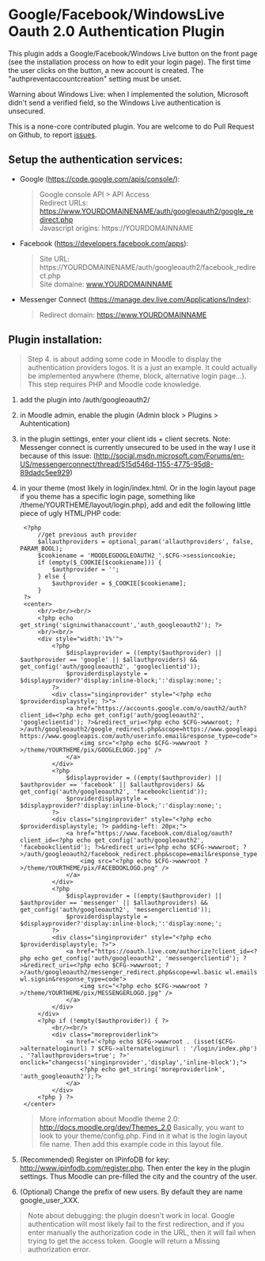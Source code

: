 Google/Facebook/WindowsLive Oauth 2.0 Authentication Plugin
===========================================================

This plugin adds a Google/Facebook/Windows Live button on the front page (see the installation process on how to edit your login page).
The first time the user clicks on the button, a new account is created. The "authpreventaccountcreation" setting must be unset.

Warning about Windows Live:
when I implemented the solution, Microsoft didn't send a verified field, so the Windows Live authentication is unsecured.

This is a none-core contributed plugin. 
You are welcome to do Pull Request on Github, to report [issues](https://github.com/mouneyrac/auth_googleoauth2/issues).

Setup the authentication services:
----------------------------------

* Google (https://code.google.com/apis/console/):

	> Google console API > API Access  
	> Redirect URLs: https://www.YOURDOMAINENAME/auth/googleoauth2/google_redirect.php  
	> Javascript origins: https://YOURDOMAINNAME

* Facebook (https://developers.facebook.com/apps):

	> Site URL: https://YOURDOMAINENAME/auth/googleoauth2/facebook_redirect.php  
	> Site domaine: www.YOURDOMAINNAME  

* Messenger Connect (https://manage.dev.live.com/Applications/Index):  
	
	> Redirect domain: https://www.YOURDOMAINNAME


Plugin installation:
--------------------

> Step 4. is about adding some code in Moodle to display the authentication providers logos. It is a just an example.
It could actually be implemented anywhere (theme, block, alternative login page...). This step requires PHP and Moodle code knowledge.

1. add the plugin into /auth/googleoauth2/

2. in Moodle admin, enable the plugin (Admin block > Plugins > Auhtentication)

3. in the plugin settings, enter your client ids + client secrets.
Note: Messenger connect is currently unsecured to be used in the way I use it because of this issue: 
(http://social.msdn.microsoft.com/Forums/en-US/messengerconnect/thread/515d546d-1155-4775-95d8-89dadc5ee929)

4. in your theme (most likely in login/index.html. Or in the login layout page if you theme has a specific login page, something like /theme/YOURTHEME/layout/login.php), add and edit the following little piece of ugly HTML/PHP code:

        <?php 
	        //get previous auth provider
	        $allauthproviders = optional_param('allauthproviders', false, PARAM_BOOL);
	        $cookiename = 'MOODLEGOOGLEOAUTH2_'.$CFG->sessioncookie;
	        if (empty($_COOKIE[$cookiename])) {
	            $authprovider = '';
	        } else {
	            $authprovider = $_COOKIE[$cookiename];
	        }
	    ?>
        <center> 
            <br/><br/><br/>
			<?php echo get_string('signinwithanaccount','auth_googleoauth2'); ?>
			<br/><br/>
            <div style="width:'1%'">
	            <?php
	            	$displayprovider = ((empty($authprovider) || $authprovider == 'google' || $allauthproviders) && get_config('auth/googleoauth2', 'googleclientid'));
	            	$providerdisplaystyle = $displayprovider?'display:inline-block;':'display:none;';
	            ?>
	            <div class="singinprovider" style="<?php echo $providerdisplaystyle; ?>">
					<a href="https://accounts.google.com/o/oauth2/auth?client_id=<?php echo get_config('auth/googleoauth2', 'googleclientid'); ?>&redirect_uri=<?php echo $CFG->wwwroot; ?>/auth/googleoauth2/google_redirect.php&scope=https://www.googleapis.com/auth/userinfo.profile https://www.googleapis.com/auth/userinfo.email&response_type=code">
						<img src="<?php echo $CFG->wwwroot ?>/theme/YOURTHEME/pix/GOOGLELOGO.jpg" />
					</a>
	            </div>
	            <?php 
	            	$displayprovider = ((empty($authprovider) || $authprovider == 'facebook' || $allauthproviders) && get_config('auth/googleoauth2', 'facebookclientid'));
	            	$providerdisplaystyle = $displayprovider?'display:inline-block;':'display:none;';
	            ?>
	            <div class="singinprovider" style="<?php echo $providerdisplaystyle; ?> padding-left: 20px;">
					<a href="https://www.facebook.com/dialog/oauth?client_id=<?php echo get_config('auth/googleoauth2', 'facebookclientid'); ?>&redirect_uri=<?php echo $CFG->wwwroot; ?>/auth/googleoauth2/facebook_redirect.php&scope=email&response_type=code">
						<img src="<?php echo $CFG->wwwroot ?>/theme/YOURTHEME/pix/FACEBOOKLOGO.png" />
					</a>
	            </div>
	            <?php 
	            	$displayprovider = ((empty($authprovider) || $authprovider == 'messenger' || $allauthproviders) && get_config('auth/googleoauth2', 'messengerclientid'));
	            	$providerdisplaystyle = $displayprovider?'display:inline-block;':'display:none;';
	            ?>
	            <div class="singinprovider" style="<?php echo $providerdisplaystyle; ?>">
					<a href="https://oauth.live.com/authorize?client_id=<?php echo get_config('auth/googleoauth2', 'messengerclientid'); ?>&redirect_uri=<?php echo $CFG->wwwroot; ?>/auth/googleoauth2/messenger_redirect.php&scope=wl.basic wl.emails wl.signin&response_type=code">
						<img src="<?php echo $CFG->wwwroot ?>/theme/YOURTHEME/pix/MESSENGERLOGO.jpg" />
					</a>
	            </div>
            </div>
            <?php if (!empty($authprovider)) { ?>
            	<br/><br/>
            	<div class="moreproviderlink">
                	<a href='<?php echo $CFG->wwwroot . (isset($CFG->alternateloginurl) ? $CFG->alternateloginurl : '/login/index.php') . '?allauthproviders=true'; ?>' onclick="changecss('singinprovider','display','inline-block');">
						<?php echo get_string('moreproviderlink', 'auth_googleoauth2');?>
					</a>
            	</div>
            <?php } ?>
        </center>
        
    > More information about Moodle theme 2.0: http://docs.moodle.org/dev/Themes_2.0
    Basically, you want to look to your theme/config.php. Find in it what is the login layout file name. Then add this example code in this layout file.

5. (Recommended) Register on IPinfoDB for key: http://www.ipinfodb.com/register.php. Then enter the key in the plugin settings. Thus Moodle can pre-filled the city and the country of the user.

6. (Optional) Change the prefix of new users. By default they are name google_user_XXX.

> Note about debugging: the plugin doesn't work in local. Google authentication will most likely fail to the first redirection, and if you enter manually the authorization code in the URL, then it will fail when trying to get the access token. Google will return a Missing authorization error.
